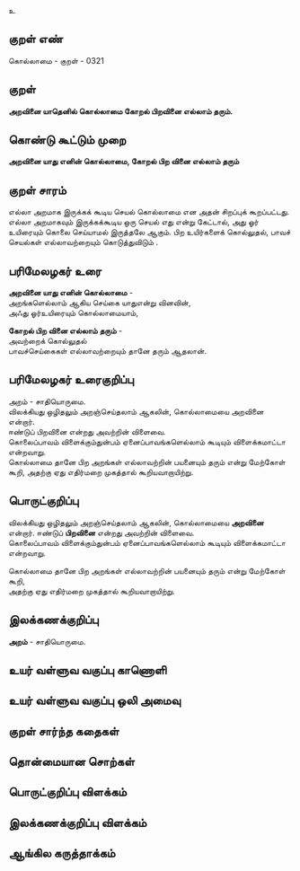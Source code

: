உ

## குறள் எண் 

கொல்லாமை - குறள் - 0321  

## குறள் 

**அறவினை யாதெனில் கொல்லாமை கோறல் 
பிறவினை எல்லாம் தரும்.**

## கொண்டு கூட்டும் முறை

**அறவினை யாது எனின் கொல்லாமை, கோறல் பிற வினை எல்லாம் தரும்**

## குறள் சாரம் 

எல்லா அறமாக இருக்கக் கூடிய செயல் கொல்லாமை என அதன் சிறப்புக் கூறப்பட்டது. 
எல்லா அறமாகவும் இருக்கக்கூடிய ஒரு செயல் எது என்று கேட்டால், அது ஓர் உயிரையும் கொலை செய்யாமல் இருத்தலே ஆகும். பிற உயிர்களைக் கொல்லுதல், பாவச் செயல்கள் எல்லாவற்றையும் கொடுத்துவிடும் . 

## பரிமேலழகர் உரை

**அறவினை யாது எனின் கொல்லாமை** -   
அறங்களெல்லாம் ஆகிய செய்கை யாதுஎன்று வினவின்,   
அஃது ஓர்உயிரையும் கொல்லாமையாம்,   

**கோறல் பிற வினை எல்லாம் தரும்** -   
அவற்றைக் கொல்லுதல்   
பாவச்செய்கைகள் எல்லாவற்றையும் தானே தரும் ஆதலான். 

## பரிமேலழகர் உரைகுறிப்பு   

அறம் - சாதியொருமை.   
விலக்கியது ஒழிதலும் அறஞ்செய்தலாம் ஆகலின், கொல்லாமையை அறவினை என்றார்.  
ஈண்டுப் பிறவினை என்றது அவற்றின் விளைவை.  
கொலைப்பாவம் விளைக்கும்துன்பம் ஏனைப்பாவங்களெல்லாம் கூடியும் விளைக்கமாட்டா என்றவாறு.  
கொல்லாமை தானே பிற அறங்கள் எல்லாவற்றின் பயனையும் தரும் என்று மேற்கோள் கூறி, அதற்கு ஏது எதிர்மறை முகத்தால் கூறியவாறாயிற்று.    

## பொருட்குறிப்பு 

விலக்கியது ஒழிதலும் அறஞ்செய்தலாம் ஆகலின், கொல்லாமையை **அறவினை** என்றார். 
ஈண்டுப் **பிறவினை** என்றது அவற்றின் விளைவை.  
கொலைப்பாவம் விளைக்கும்துன்பம் ஏனைப்பாவங்களெல்லாம் கூடியும் விளைக்கமாட்டா என்றவாறு.  

கொல்லாமை தானே பிற அறங்கள் எல்லாவற்றின் பயனையும் தரும் என்று மேற்கோள் கூறி,   
அதற்கு ஏது எதிர்மறை முகத்தால் கூறியவாறாயிற்று.   

## இலக்கணக்குறிப்பு    

**அறம்** - சாதியொருமை.     

## உயர் வள்ளுவ வகுப்பு காணொளி


## உயர் வள்ளுவ வகுப்பு ஒலி அமைவு 

 
## குறள் சார்ந்த கதைகள் 


## தொன்மையான சொற்கள்


## பொருட்குறிப்பு விளக்கம்


## இலக்கணக்குறிப்பு விளக்கம்


## ஆங்கில கருத்தாக்கம் 


